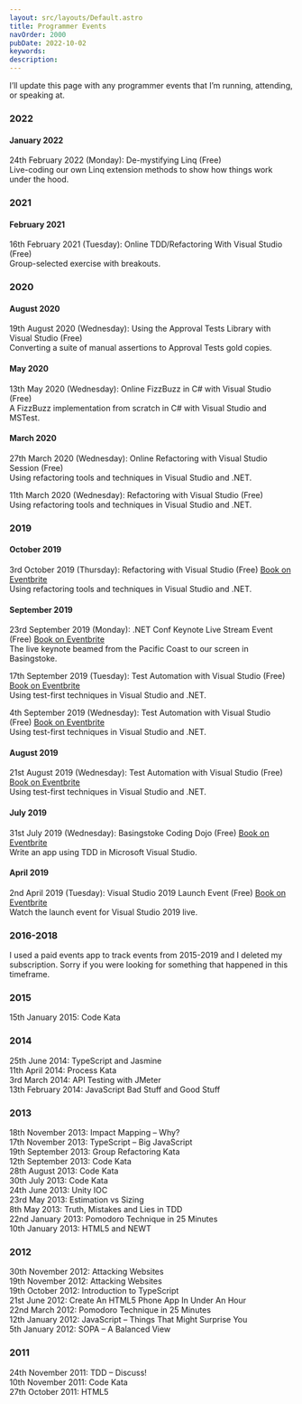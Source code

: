 ```yaml
---
layout: src/layouts/Default.astro
title: Programmer Events
navOrder: 2000
pubDate: 2022-10-02
keywords: 
description: 
---
```


I’ll update this page with any programmer events that I’m running, attending, or speaking at.

### 2022

#### January 2022

24th February 2022 (Monday): De-mystifying Linq (Free)  
Live-coding our own Linq extension methods to show how things work under the hood.

### 2021

#### February 2021

16th February 2021 (Tuesday): Online TDD/Refactoring With Visual Studio (Free)  
Group-selected exercise with breakouts.

### 2020

#### August 2020

19th August 2020 (Wednesday): Using the Approval Tests Library with Visual Studio (Free)  
Converting a suite of manual assertions to Approval Tests gold copies.

#### May 2020

13th May 2020 (Wednesday): Online FizzBuzz in C# with Visual Studio (Free)  
A FizzBuzz implementation from scratch in C# with Visual Studio and MSTest.

#### March 2020

27th March 2020 (Wednesday): Online Refactoring with Visual Studio Session (Free)  
Using refactoring tools and techniques in Visual Studio and .NET.

11th March 2020 (Wednesday): Refactoring with Visual Studio (Free)  
Using refactoring tools and techniques in Visual Studio and .NET.

### 2019

#### October 2019

3rd October 2019 (Thursday): Refactoring with Visual Studio (Free) [Book on Eventbrite](https://www.eventbrite.co.uk/e/refactoring-with-visual-studio-tickets-73414299145)  
Using refactoring tools and techniques in Visual Studio and .NET.

#### September 2019

23rd September 2019 (Monday): .NET Conf Keynote Live Stream Event (Free) [Book on Eventbrite](https://www.eventbrite.co.uk/e/net-conf-keynote-live-stream-basingstoke-tickets-69839001333)  
The live keynote beamed from the Pacific Coast to our screen in Basingstoke.

17th September 2019 (Tuesday): Test Automation with Visual Studio (Free) [Book on Eventbrite](https://www.eventbrite.co.uk/e/test-automation-with-visual-studio-tickets-71666762215)  
Using test-first techniques in Visual Studio and .NET.

4th September 2019 (Wednesday): Test Automation with Visual Studio (Free) [Book on Eventbrite](https://www.eventbrite.co.uk/e/test-automation-with-visual-studio-tickets-70121692871)  
Using test-first techniques in Visual Studio and .NET.

#### August 2019

21st August 2019 (Wednesday): Test Automation with Visual Studio (Free) [Book on Eventbrite](https://www.eventbrite.co.uk/e/test-automation-with-visual-studio-tickets-69272545047)  
Using test-first techniques in Visual Studio and .NET.

#### July 2019

31st July 2019 (Wednesday): Basingstoke Coding Dojo (Free) [Book on Eventbrite](https://basingstoke-coding-dojo.eventbrite.co.uk)  
Write an app using TDD in Microsoft Visual Studio.

#### April 2019

2nd April 2019 (Tuesday): Visual Studio 2019 Launch Event (Free) [Book on Eventbrite](https://www.eventbrite.co.uk/e/visual-studio-2019-launch-watch-event-tickets-56631440162)  
Watch the launch event for Visual Studio 2019 live.

### 2016-2018

I used a paid events app to track events from 2015-2019 and I deleted my subscription. Sorry if you were looking for something that happened in this timeframe.

### 2015

15th January 2015: Code Kata

### 2014

25th June 2014: TypeScript and Jasmine  
11th April 2014: Process Kata  
3rd March 2014: API Testing with JMeter  
13th February 2014: JavaScript Bad Stuff and Good Stuff

### 2013

18th November 2013: Impact Mapping – Why?  
17th November 2013: TypeScript – Big JavaScript  
19th September 2013: Group Refactoring Kata  
12th September 2013: Code Kata  
28th August 2013: Code Kata  
30th July 2013: Code Kata  
24th June 2013: Unity IOC  
23rd May 2013: Estimation vs Sizing  
8th May 2013: Truth, Mistakes and Lies in TDD  
22nd January 2013: Pomodoro Technique in 25 Minutes  
10th January 2013: HTML5 and NEWT

### 2012

30th November 2012: Attacking Websites  
19th November 2012: Attacking Websites  
19th October 2012: Introduction to TypeScript  
21st June 2012: Create An HTML5 Phone App In Under An Hour  
22nd March 2012: Pomodoro Technique in 25 Minutes  
12th January 2012: JavaScript – Things That Might Surprise You  
5th January 2012: SOPA – A Balanced View

### 2011

24th November 2011: TDD – Discuss!  
10th November 2011: Code Kata  
27th October 2011: HTML5